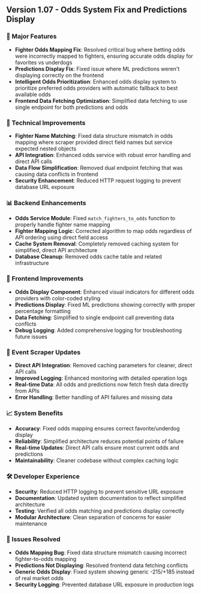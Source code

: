 ## Version 1.07 - Odds System Fix and Predictions Display

### 🚀 Major Features
- **Fighter Odds Mapping Fix**: Resolved critical bug where betting odds were incorrectly mapped to fighters, ensuring accurate odds display for favorites vs underdogs
- **Predictions Display Fix**: Fixed issue where ML predictions weren't displaying correctly on the frontend
- **Intelligent Odds Prioritization**: Enhanced odds display system to prioritize preferred odds providers with automatic fallback to best available odds
- **Frontend Data Fetching Optimization**: Simplified data fetching to use single endpoint for both predictions and odds

### 🔧 Technical Improvements
- **Fighter Name Matching**: Fixed data structure mismatch in odds mapping where scraper provided direct field names but service expected nested objects
- **API Integration**: Enhanced odds service with robust error handling and direct API calls
- **Data Flow Simplification**: Removed dual endpoint fetching that was causing data conflicts in frontend
- **Security Enhancement**: Reduced HTTP request logging to prevent database URL exposure

### 📊 Backend Enhancements
- **Odds Service Module**: Fixed `match_fighters_to_odds` function to properly handle fighter name mapping
- **Fighter Mapping Logic**: Corrected algorithm to map odds regardless of API ordering using direct field access
- **Cache System Removal**: Completely removed caching system for simplified, direct API architecture
- **Database Cleanup**: Removed odds cache table and related infrastructure

### 🎨 Frontend Improvements
- **Odds Display Component**: Enhanced visual indicators for different odds providers with color-coded styling
- **Predictions Display**: Fixed ML predictions showing correctly with proper percentage formatting
- **Data Fetching**: Simplified to single endpoint call preventing data conflicts
- **Debug Logging**: Added comprehensive logging for troubleshooting future issues

### 🔄 Event Scraper Updates
- **Direct API Integration**: Removed caching parameters for cleaner, direct API calls
- **Improved Logging**: Enhanced monitoring with detailed operation logs
- **Real-time Data**: All odds and predictions now fetch fresh data directly from APIs
- **Error Handling**: Better handling of API failures and missing data

### 📈 System Benefits
- **Accuracy**: Fixed odds mapping ensures correct favorite/underdog display
- **Reliability**: Simplified architecture reduces potential points of failure
- **Real-time Updates**: Direct API calls ensure most current odds and predictions
- **Maintainability**: Cleaner codebase without complex caching logic

### 🛠️ Developer Experience
- **Security**: Reduced HTTP logging to prevent sensitive URL exposure
- **Documentation**: Updated system documentation to reflect simplified architecture
- **Testing**: Verified all odds matching and predictions display correctly
- **Modular Architecture**: Clean separation of concerns for easier maintenance

### 🐛 Issues Resolved
- **Odds Mapping Bug**: Fixed data structure mismatch causing incorrect fighter-to-odds mapping
- **Predictions Not Displaying**: Resolved frontend data fetching conflicts
- **Generic Odds Display**: Fixed system showing generic -215/+185 instead of real market odds
- **Security Logging**: Prevented database URL exposure in production logs 